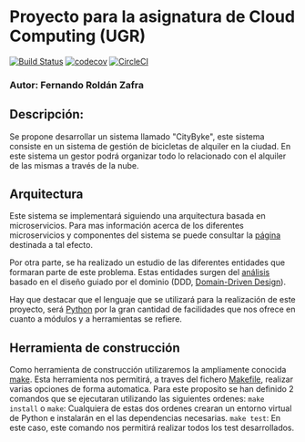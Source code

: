 # Proyecto para la asignatura de Cloud Computing (UGR)
[![Build Status](https://travis-ci.org/FernandoRoldan93/CC-Project.svg?branch=master)](https://travis-ci.org/FernandoRoldan93/CC-Project)
[![codecov](https://codecov.io/gh/FernandoRoldan93/CC-Project/branch/master/graph/badge.svg)](https://codecov.io/gh/FernandoRoldan93/CC-Project)
[![CircleCI](https://circleci.com/gh/FernandoRoldan93/CC-Project.svg?style=svg)](https://circleci.com/gh/FernandoRoldan93/CC-Project)
### Autor: Fernando Roldán Zafra

## Descripción:
Se propone desarrollar un sistema llamado "CityByke", este sistema consiste en un sistema de gestión de bicicletas de alquiler en la ciudad. En este sistema un gestor podrá organizar todo lo relacionado con el alquiler de las mismas a través de la nube.

## Arquitectura

Este sistema se implementará siguiendo una arquitectura basada en microservicios. Para mas información acerca de los diferentes microservicios y componentes del sistema se puede consultar la [página](doc/arquitectura.md) destinada a tal efecto.

Por otra parte, se ha realizado un estudio de las diferentes entidades que formaran parte de este problema. Estas entidades surgen del [análisis](https://github.com/FernandoRoldan93/CC-Project/blob/master/doc/DDD_analisis.md) basado en el diseño guiado por el dominio (DDD, [Domain-Driven Design](https://en.wikipedia.org/wiki/Domain-driven_design)).

Hay que destacar que el lenguaje que se utilizará para la realización de este proyecto, será [Python](https://www.python.org/) por la gran cantidad de facilidades que nos ofrece en cuanto a módulos y a herramientas se refiere.

## Herramienta de construcción

Como herramienta de construcción utilizaremos la ampliamente conocida [make](https://www.gnu.org/software/make/). Esta herramienta nos permitirá, a traves del fichero [Makefile](./Makefile), realizar varias opciones de forma automatica. Para este proposito se han definido 2 comandos que se ejecutaran utilizando las siguientes ordenes:
`make install` o `make`: Cualquiera de estas dos ordenes crearan un entorno virtual de Python e instalarán en el las dependencias necesarias.
`make test`: En este caso, este comando nos permitirá realizar todos los test desarrollados.
